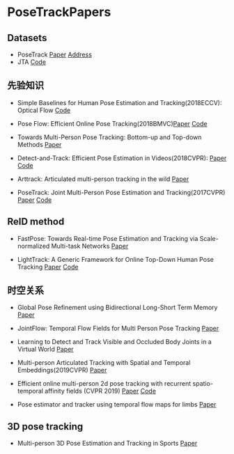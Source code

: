 # PoseTrackPapers

## Datasets
- PoseTrack [Paper](http://openaccess.thecvf.com/content_cvpr_2018/papers/Andriluka_PoseTrack_A_Benchmark_CVPR_2018_paper.pdf) [Address](https://posetrack.net/)
- JTA [Code](https://github.com/fabbrimatteo/JTA-Dataset)

## 先验知识
- Simple Baselines for Human Pose Estimation and Tracking(2018ECCV): Optical Flow [Code](https://github.com/microsoft/human-pose-estimation.pytorch)

- Pose Flow: Efficient Online Pose Tracking(2018BMVC)[Paper](https://arxiv.org/pdf/1802.00977.pdf) [Code](https://arxiv.org/abs/1802.00977)

- Towards Multi-Person Pose Tracking: Bottom-up and Top-down Methods [Paper](https://posetrack.net/workshops/iccv2017/pdfs/BUTD.pdf)

- Detect-and-Track: Efficient Pose Estimation in Videos(2018CVPR): [Paper](http://openaccess.thecvf.com/content_cvpr_2018/papers/Girdhar_Detect-and-Track_Efficient_Pose_CVPR_2018_paper.pdf) [Code](https://github.com/facebookresearch/DetectAndTrack/)

- Arttrack: Articulated multi-person tracking in the wild [Paper](https://arxiv.org/abs/1612.01465.pdf)

- PoseTrack: Joint Multi-Person Pose Estimation and Tracking(2017CVPR) [Paper](https://arxiv.org/pdf/1611.07727.pdf) [Code](https://github.com/iqbalu/PoseTrack-CVPR2017)

## ReID method
- FastPose: Towards Real-time Pose Estimation and Tracking via Scale-normalized Multi-task Networks [Paper](https://arxiv.org/pdf/1908.05593.pdf)

- LightTrack: A Generic Framework for Online Top-Down Human Pose Tracking [Paper](https://arxiv.org/pdf/1905.02822.pdf) [Code](https://github.com/Guanghan/lighttrack)


## 时空关系

- Global Pose Refinement using Bidirectional Long-Short Term Memory [Paper](https://posetrack.net/workshops/iccv2017/pdfs/MPR.pdf)

- JointFlow: Temporal Flow Fields for Multi Person Pose Tracking [Paper](https://arxiv.org/abs/1805.04596)

- Learning to Detect and Track Visible and Occluded Body Joints in a Virtual World [Paper](http://openaccess.thecvf.com/content_ECCV_2018/papers/Matteo_Fabbri_Learning_to_Detect_ECCV_2018_paper.pdf)

- Multi-person Articulated Tracking with Spatial and Temporal Embeddings(2019CVPR) [Paper](https://arxiv.org/pdf/1903.09214.pdf)

- Efficient online multi-person 2d pose tracking with recurrent spatio-temporal affinity fields (CVPR 2019) [Paper](https://arxiv.org/pdf/1811.11975.pdf) [Code](https://github.com/soulslicer/openpose)

- Pose estimator and tracker using temporal flow maps for limbs [Paper](https://arxiv.org/pdf/1905.09500.pdf)

## 3D pose tracking
- Multi-person 3D Pose Estimation and Tracking in Sports [Paper](http://openaccess.thecvf.com/content_CVPRW_2019/papers/CVSports/Bridgeman_Multi-Person_3D_Pose_Estimation_and_Tracking_in_Sports_CVPRW_2019_paper.pdf)
